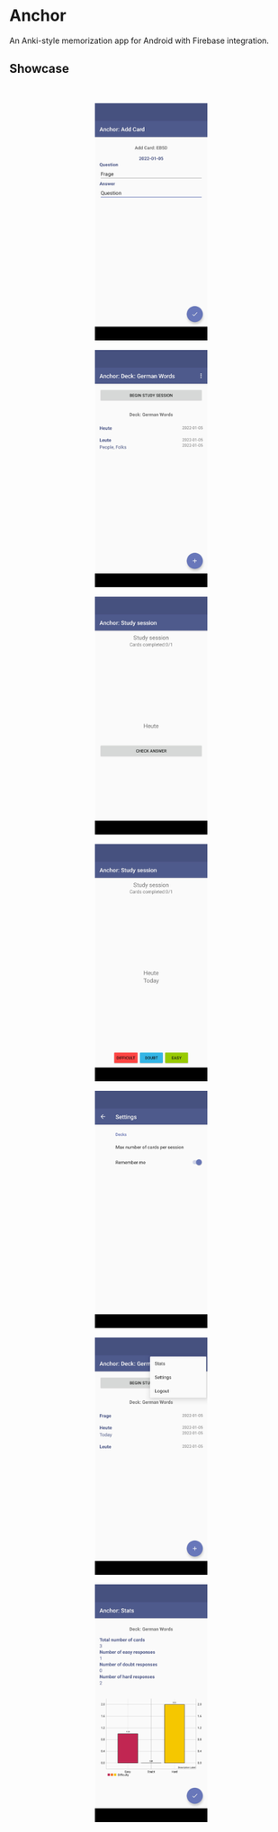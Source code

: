 # Anchor
An Anki-style memorization app for Android with Firebase integration.

## Showcase
<p align="center">
<img width="200px" scr=".github/Screenshot_20220105-184828.jpg">
</p>
<p align="center">
<img width="200px" src=".github/Screenshot_20220105-185606.jpg">
</p>
<p align="center">
<img width="200px" src=".github/Screenshot_20220105-185615.jpg">
</p>
<p align="center">
<img width="200px" src=".github/Screenshot_20220105-185642.jpg">
</p>
<p align="center">
<img width="200px" src=".github/Screenshot_20220105-185646.jpg">
</p>
<p align="center">
<img width="200px" src=".github/Screenshot_20220105-185702.jpg">
</p>
<p align="center">
<img width="200px" src=".github/Screenshot_20220105-185706.jpg">
</p>
<p align="center">
<img width="200px" src=".github/Screenshot_20220105-185826.jpg">
</p>
